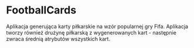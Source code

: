 # FootballCards
 Aplikacja generująca karty piłkarskie na wzór popularnej gry Fifa.
 Aplikacja tworzy również drużynę piłkarską z wygenerowanych kart - następnie zwraca średnią atrybutów wszystkich kart.
